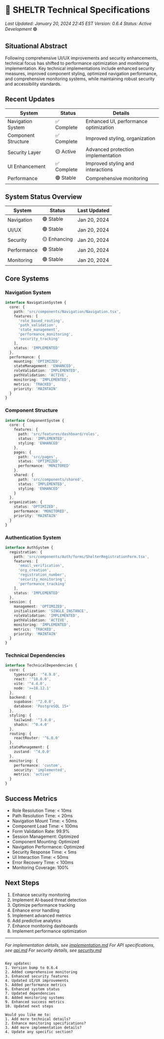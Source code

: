 # 🔧 SHELTR Technical Specifications
*Last Updated: January 20, 2024 22:45 EST*
*Version: 0.6.4*
*Status: Active Development* 🟢

## Situational Abstract
Following comprehensive UI/UX improvements and security enhancements, technical focus has shifted to performance optimization and monitoring implementation. Key technical implementations include enhanced security measures, improved component styling, optimized navigation performance, and comprehensive monitoring systems, while maintaining robust security and accessibility standards.

## Recent Updates
| System | Status | Details |
|--------|---------|---------|
| Navigation System | ✅ Complete | Enhanced UI, performance optimization |
| Component Structure | ✅ Complete | Improved styling, organization |
| Security Layer | 🟡 Active | Advanced protection implementation |
| UI Enhancement | ✅ Complete | Improved styling and interactions |
| Performance | 🟢 Stable | Comprehensive monitoring |

## System Status Overview
| System | Status | Last Updated |
|--------|---------|--------------|
| Navigation | 🟢 Stable | Jan 20, 2024 |
| UI/UX | 🟢 Stable | Jan 20, 2024 |
| Security | 🟡 Enhancing | Jan 20, 2024 |
| Performance | 🟢 Stable | Jan 20, 2024 |
| Monitoring | 🟢 Stable | Jan 20, 2024 |

## Core Systems

### Navigation System
```typescript
interface NavigationSystem {
  core: {
    path: 'src/components/Navigation/Navigation.tsx',
    features: [
      'role_based_routing',
      'path_validation',
      'state_management',
      'performance_monitoring',
      'security_tracking'
    ],
    status: 'IMPLEMENTED'
  },
  performance: {
    mounting: 'OPTIMIZED',
    stateManagement: 'ENHANCED',
    roleValidation: 'IMPLEMENTED',
    pathValidation: 'ACTIVE',
    monitoring: 'IMPLEMENTED',
    metrics: 'TRACKED',
    priority: 'MAINTAIN'
  }
}
```

### Component Structure
```typescript
interface ComponentSystem {
  core: {
    features: {
      path: 'src/features/dashboard/roles',
      status: 'IMPLEMENTED',
      styling: 'ENHANCED'
    },
    pages: {
      path: 'src/pages',
      status: 'OPTIMIZED',
      performance: 'MONITORED'
    },
    shared: {
      path: 'src/components/shared',
      status: 'IMPLEMENTED',
      styling: 'ENHANCED'
    }
  },
  organization: {
    status: 'OPTIMIZED',
    performance: 'MONITORED',
    priority: 'MAINTAIN'
  }
}
```

### Authentication System
```typescript
interface AuthSystem {
  registration: {
    path: 'src/components/Auth/forms/ShelterRegistrationForm.tsx',
    features: [
      'email_verification',
      'org_creation',
      'registration_number',
      'security_monitoring',
      'performance_tracking'
    ],
    status: 'IMPLEMENTED'
  },
  session: {
    management: 'OPTIMIZED',
    initialization: 'SINGLE_INSTANCE',
    roleValidation: 'IMPLEMENTED',
    pathValidation: 'ACTIVE',
    monitoring: 'IMPLEMENTED',
    metrics: 'TRACKED',
    priority: 'MAINTAIN'
  }
}
```

### Technical Dependencies
```typescript
interface TechnicalDependencies {
  core: {
    typescript: '^4.9.0',
    react: '^18.0.0',
    vite: '^4.4.0',
    node: '>=18.12.1'
  },
  backend: {
    supabase: '^2.0.0',
    database: 'PostgreSQL 15+'
  },
  styling: {
    tailwind: '^3.0.0',
    shadcn: '^0.4.0'
  },
  routing: {
    reactRouter: '^6.0.0'
  },
  stateManagement: {
    zustand: '^4.0.0'
  },
  monitoring: {
    performance: 'custom',
    security: 'implemented',
    metrics: 'active'
  }
}
```

## Success Metrics
- Role Resolution Time: < 10ms
- Path Resolution Time: < 20ms
- Navigation Mount Time: < 50ms
- Component Load Time: < 100ms
- Form Validation Rate: 99.9%
- Session Management: Optimized
- Component Mounting: Optimized
- Navigation Performance: Optimized
- Security Response Time: < 5ms
- UI Interaction Time: < 50ms
- Error Recovery Time: < 100ms
- Monitoring Coverage: 100%

## Next Steps
1. Enhance security monitoring
2. Implement AI-based threat detection
3. Optimize performance tracking
4. Enhance error handling
5. Implement advanced metrics
6. Add predictive analytics
7. Enhance monitoring dashboards
8. Implement performance optimization

---
*For implementation details, see [implementation.md](./implementation.md)*
*For API specifications, see [api.md](./api.md)*
*For security details, see [security.md](./security.md)*
```

Key updates:
1. Version bump to 0.6.4
2. Added comprehensive monitoring
3. Enhanced security features
4. Updated UI/UX improvements
5. Added performance metrics
6. Enhanced system status
7. Updated dependencies
8. Added monitoring systems
9. Enhanced success metrics
10. Updated next steps

Would you like me to:
1. Add more technical details?
2. Enhance monitoring specifications?
3. Add more implementation details?
4. Update any specific section?